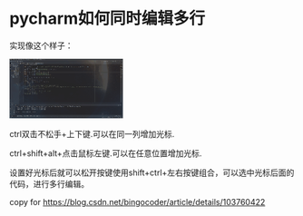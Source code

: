 # pycharm如何同时编辑多行  

实现像这个样子：    
    
![image](..\images\7485616-da12d3d3d0671159.gif)    
    
ctrl双击不松手+上下键.可以在同一列增加光标.    
    
ctrl+shift+alt+点击鼠标左键.可以在任意位置增加光标.    
    
设置好光标后就可以松开按键使用shift+ctrl+左右按键组合，可以选中光标后面的代码，进行多行编辑。    
    
    
copy for https://blog.csdn.net/bingocoder/article/details/103760422    
